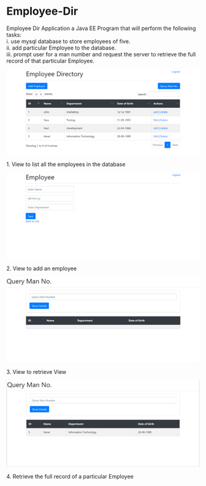 # Employee-Dir


Employee Dir Application a Java EE Program that will perform the following tasks: <br>
i. use mysql database to store employees of five.  <br>
ii. add particular Employee to the database. <br>
iii. prompt user for a man number and request the server to retrieve the full record of that particular Employee. <br>

<p>
  <img src="employee_list.PNG" alt="Start Server Screenshot" />
</p>
<p>1. View to list all the employees in the database</p>

<p>
  <img src="employee_add.PNG" alt="Start Client Screenshot" />
</p>
<p>2. View to add an employee</p>

<p>
  <img src="employee_show.PNG" alt="Particular Record Details Screenshot" />
</p>
<p>3. View to retrieve View</p>

<p>
  <img src="employee_result.PNG" alt="Particular Record Details Screenshot" />
</p>
<p>4. Retrieve the full record of a particular Employee</p>
